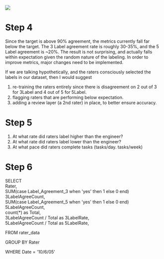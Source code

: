 <img src="https://i.imgur.com/7yjjkck.png">

# Step 4

Since the target is above 90% agreement, the metrics currently fall far below the target. The 3 Label agreement rate is roughly 30-35%, and the 5 Label agreement is ~20%. The result is not surprising, and actually falls within expectation given the random nature of the labeling. In order to improve metrics, major changes need to be implemented.

If we are talking hypothetically, and the raters consciously selected the labels in our dataset, then I would suggest

1. re-training the raters entirely since there is disagreement on 2 out of 3 for 3Label and 4 out of 5 for 5Label.
2. flagging raters that are performing below expectation.
3. adding a review layer (a 2nd rater) in place, to better ensure accuracy.

# Step 5

1. At what rate did raters label higher than the engineer?
2. At what rate did raters label lower than the engineer?
3. At what pace did raters complete tasks (tasks/day. tasks/week)

# Step 6

SELECT  
Rater,    
SUM(case Label_Agreement_3 when 'yes' then 1 else 0 end) 3LabelAgreeCount,  
SUM(case Label_Agreement_5 when 'yes' then 1 else 0 end) 5LabelAgreeCount,  
count(\*) as Total,  
3LabelAgreeCount / Total as 3LabelRate,  
5LabelAgreeCount / Total as 5LabelRate,  

FROM rater_data

GROUP BY Rater

WHERE Date = '10/6/05'
